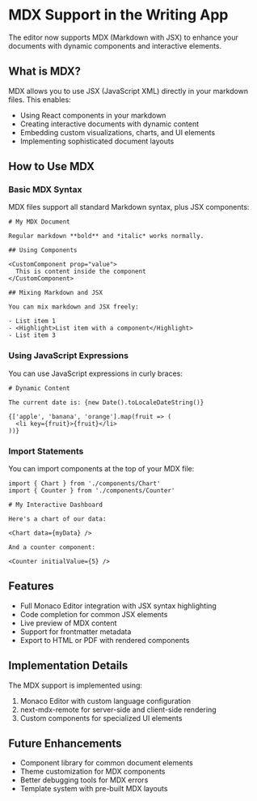 # MDX Support in the Writing App

The editor now supports MDX (Markdown with JSX) to enhance your documents with dynamic components and interactive elements.

## What is MDX?

MDX allows you to use JSX (JavaScript XML) directly in your markdown files. This enables:

- Using React components in your markdown
- Creating interactive documents with dynamic content
- Embedding custom visualizations, charts, and UI elements
- Implementing sophisticated document layouts

## How to Use MDX

### Basic MDX Syntax

MDX files support all standard Markdown syntax, plus JSX components:

```mdx
# My MDX Document

Regular markdown **bold** and *italic* works normally.

## Using Components

<CustomComponent prop="value">
  This is content inside the component
</CustomComponent>

## Mixing Markdown and JSX

You can mix markdown and JSX freely:

- List item 1
- <Highlight>List item with a component</Highlight>
- List item 3
```

### Using JavaScript Expressions

You can use JavaScript expressions in curly braces:

```mdx
# Dynamic Content

The current date is: {new Date().toLocaleDateString()}

{['apple', 'banana', 'orange'].map(fruit => (
  <li key={fruit}>{fruit}</li>
))}
```

### Import Statements

You can import components at the top of your MDX file:

```mdx
import { Chart } from './components/Chart'
import { Counter } from './components/Counter'

# My Interactive Dashboard

Here's a chart of our data:

<Chart data={myData} />

And a counter component:

<Counter initialValue={5} />
```

## Features

- Full Monaco Editor integration with JSX syntax highlighting
- Code completion for common JSX elements
- Live preview of MDX content
- Support for frontmatter metadata
- Export to HTML or PDF with rendered components

## Implementation Details

The MDX support is implemented using:

1. Monaco Editor with custom language configuration
2. next-mdx-remote for server-side and client-side rendering
3. Custom components for specialized UI elements

## Future Enhancements

- Component library for common document elements
- Theme customization for MDX components
- Better debugging tools for MDX errors
- Template system with pre-built MDX layouts 
